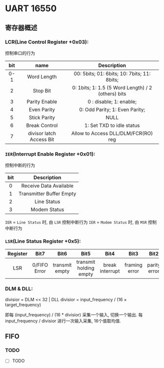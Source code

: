 # UART 16550

## 寄存器概述

### LCR(Line Control Register   +0x03):

控制串口的行为

| bit   | name                      |   Description                                     |
| :-:   | :-:                       |   :-:                                             |
| 0-1   | Word Length               | 00: 5bits; 01: 6bits; 10: 7bits; 11: 8bits;       |
| 2     | Stop Bit                  | 0: 1bits; 1: 1.5 (5 Word Length) / 2 (others) bits|
| 3     | Parity Enable             | 0 : disable; 1: enable;                           |
| 4     | Even Parity               | 0: Odd Parity; 1: Even Parity;                    |
| 5     | Stick Parity              | NULL                                              |
| 6     | Break Control             | 1: Set TXD to idle status                         |
| 7     | divisor latch Access Bit  | Allow to Access DLL/DLM/FCR(RO) reg               |

### `IER`(Interrupt Enable Register +0x01):

控制中断的行为

| bit   |   Description                 |
| :-:   | :-:                           |
| 0     | Receive Data Available        |
| 1     | Transmitter Buffer Empty      |
| 2     | Line Status                   |
| 3     | Modem Status                  |

`IER` = `Line Status` 时, 由 `LSR` 控制中断行为
`IER` = `Modem Status` 时, 由 `MSR` 控制中断行为

### `LSR`(Line Status Register +0x5):

| Register  |  Bit7	        | Bit6	        | Bit5                  | Bit4              | Bit3          | Bit2          | Bit1          | Bit0              |
| :-:       |  :-:	        | :-:	        | :-:                   | :-:               | :-:           | :-:           | :-:           | :-:               |
| LSR	    | 0/FIFO Error	| transmit empty| transmit holding empty| break interrupt   | framing error | parity error  | overrun error | receive data ready|

### DLM & DLL:
divisior = DLM << 32 | DLL
divisior = input_frequency / (16 × target_frequency)

即每 (input_frequency) / (16 * divisior) 采集一个输入, 切换一个输出. 每 input_frequency / divisior 进行一次输入采集, 16个值取均值.

## FIFO

### TODO

- [ ] TODO